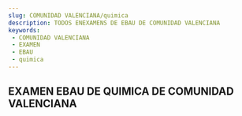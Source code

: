 ```yaml
---
slug: COMUNIDAD VALENCIANA/quimica
description: TODOS ENEXAMENS DE EBAU DE COMUNIDAD VALENCIANA
keywords:
 - COMUNIDAD VALENCIANA
 - EXAMEN
 - EBAU
 - quimica
---
```

## EXAMEN EBAU DE QUIMICA DE COMUNIDAD VALENCIANA
